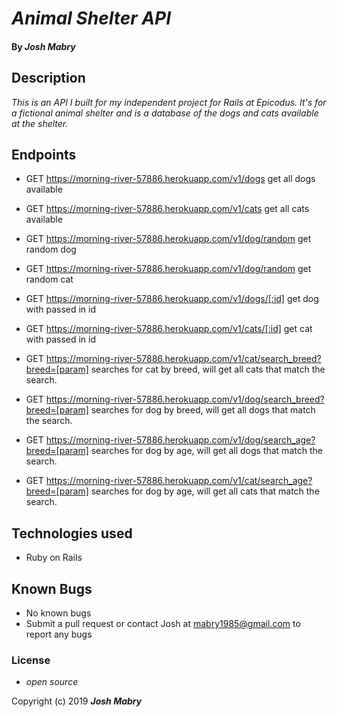 # _Animal Shelter API_

#### By _**Josh Mabry**_

## Description

_This is an API I built for my independent project for Rails at Epicodus. It's for a fictional animal shelter and is a database of the dogs and cats available at the shelter._

## Endpoints

* GET https://morning-river-57886.herokuapp.com/v1/dogs get all dogs available

* GET https://morning-river-57886.herokuapp.com/v1/cats get all cats available

* GET https://morning-river-57886.herokuapp.com/v1/dog/random get random dog

* GET https://morning-river-57886.herokuapp.com/v1/dog/random get random cat

* GET https://morning-river-57886.herokuapp.com/v1/dogs/[:id] get dog with passed in id

* GET https://morning-river-57886.herokuapp.com/v1/cats/[:id] get cat with passed in id

* GET https://morning-river-57886.herokuapp.com/v1/cat/search_breed?breed=[param] searches for cat by breed, will get all cats that match the search.

* GET https://morning-river-57886.herokuapp.com/v1/dog/search_breed?breed=[param] searches for dog by breed, will get all dogs that match the search.

* GET https://morning-river-57886.herokuapp.com/v1/dog/search_age?breed=[param] searches for dog by age, will get all dogs that match the search.

* GET https://morning-river-57886.herokuapp.com/v1/cat/search_age?breed=[param] searches for dog by age, will get all cats that match the search.

## Technologies used
* Ruby on Rails

## Known Bugs
* No known bugs
* Submit a pull request or contact Josh at mabry1985@gmail.com to report any bugs


### License

* _open source_

Copyright (c) 2019 **_Josh Mabry_**
